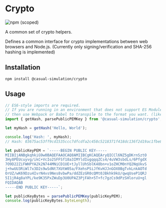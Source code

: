# Crypto

![npm (scoped)](https://img.shields.io/npm/v/@casual-simulation/crypto.svg)

A common set of crypto helpers.

Defines a common interface for crypto implementations between web browsers and Node.js. (Currently only signing/verification and SHA-256 hashing is implemented)

## Installation

```
npm install @casual-simulation/crypto
```

## Usage

```js
// ES6-style imports are required.
// If you are running in an environment that does not support ES Modules,
// then use Webpack or Babel to transpile to the format you want. (like CommonJS)
import { getHash, parsePublicPEMKey } from '@casual-simulation/crypto';

let myHash = getHash('Hello, World');

console.log('Hash: ', myHash);
// Hash: 03675ac53ff9cd1535ccc7dfcdfa2c458c5218371f418dc136f2d19ac1fbe8a5

let publicKeyPEM = `-----BEGIN PUBLIC KEY-----
MIIBIjANBgkqhkiG9w0BAQEFAAOCAQ8AMIIBCgKCAQEAryQICCl6NZ5gDKrnSztO
3Hy8PEUcuyvg/ikC+VcIo2SFFSf18a3IMYldIugqqqZCs4/4uVW3sbdLs/6PfgdX
7O9D22ZiFWHPYA2k2N744MNiCD1UE+tJyllUhSblK48bn+v1oZHCM0nYQ2NqUkvS
j+hwUU3RiWl7x3D2s9wSdNt7XUtW05a/FXehsPSiJfKvHJJnGOX0BgTvkLnkAOTd
OrUZ/wK69Dzu4IvrN4vs9Nes8vbwPa/ddZEzGR0cQMt0JBkhk9kU/qwqUseP1QRJ
5I1jR4g8aYPL/ke9K35PxZWuDp3U0UPAZ3PjFAh+5T+fc7gzCs9dPzSHloruU+gl
FQIDAQAB
-----END PUBLIC KEY-----`;

let publicKeyBytes = parsePublicPEMKey(publicKeyPEM);
console.log(publicKeyBytes.byteLength);
```
